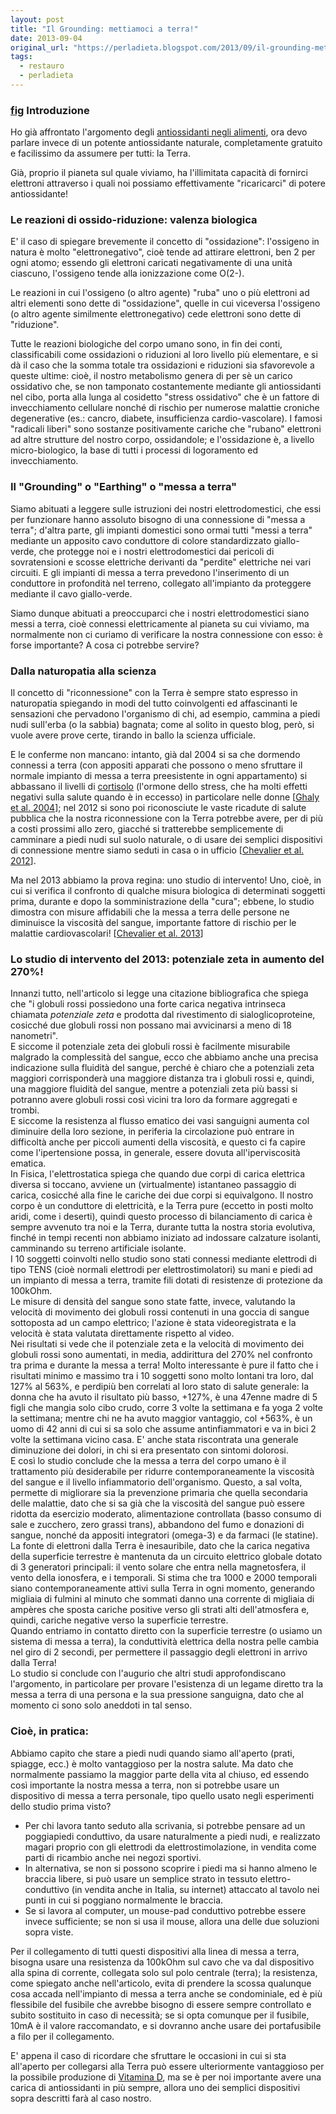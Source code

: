 ```yaml
---
layout: post
title: "Il Grounding: mettiamoci a terra!"
date: 2013-09-04
original_url: "https://perladieta.blogspot.com/2013/09/il-grounding-mettiamoci-terra.html"
tags:
  - restauro
  - perladieta
---
```


### [fig](http://perladieta.blogspot.it/2013/09/il-grounding-mettiamoci-terra.html) Introduzione

Ho già affrontato l'argomento degli [antiossidanti negli alimenti](http://perladieta.blogspot.com/2012/10/il-potere-antiossidante-degli-alimenti.html), ora devo parlare invece di un potente antiossidante naturale, completamente gratuito e facilissimo da assumere per tutti: la Terra.

Già, proprio il pianeta sul quale viviamo, ha l'illimitata capacità di fornirci elettroni attraverso i quali noi possiamo effettivamente "ricaricarci" di potere antiossidante!

  
  

### Le reazioni di ossido-riduzione: valenza biologica

E' il caso di spiegare brevemente il concetto di "ossidazione": l'ossigeno in natura è molto "elettronegativo", cioè tende ad attirare elettroni, ben 2 per ogni atomo; essendo gli elettroni caricati negativamente di una unità ciascuno, l'ossigeno tende alla ionizzazione come O(2-).

Le reazioni in cui l'ossigeno (o altro agente) "ruba" uno o più elettroni ad altri elementi sono dette di "ossidazione", quelle in cui viceversa l'ossigeno (o altro agente similmente elettronegativo) cede elettroni sono dette di "riduzione".

Tutte le reazioni biologiche del corpo umano sono, in fin dei conti, classificabili come ossidazioni o riduzioni al loro livello più elementare, e si dà il caso che la somma totale tra ossidazioni e riduzioni sia sfavorevole a queste ultime: cioè, il nostro metabolismo genera di per sè un carico ossidativo che, se non tamponato costantemente mediante gli antiossidanti nel cibo, porta alla lunga al cosidetto "stress ossidativo" che è un fattore di invecchiamento cellulare nonché di rischio per numerose malattie croniche degenerative (es.: cancro, diabete, insufficienza cardio-vascolare). I famosi "radicali liberi" sono sostanze positivamente cariche che "rubano" elettroni ad altre strutture del nostro corpo, ossidandole; e l'ossidazione è, a livello micro-biologico, la base di tutti i processi di logoramento ed invecchiamento.

### Il "Grounding" o "Earthing" o "messa a terra"

Siamo abituati a leggere sulle istruzioni dei nostri elettrodomestici, che essi per funzionare hanno assoluto bisogno di una connessione di "messa a terra"; d'altra parte, gli impianti domestici sono ormai tutti "messi a terra" mediante un apposito cavo conduttore di colore standardizzato giallo-verde, che protegge noi e i nostri elettrodomestici dai pericoli di sovratensioni e scosse elettriche derivanti da "perdite" elettriche nei vari circuiti. E gli impianti di messa a terra prevedono l'inserimento di un conduttore in profondità nel terreno, collegato all'impianto da proteggere mediante il cavo giallo-verde.

Siamo dunque abituati a preoccuparci che i nostri elettrodomestici siano messi a terra, cioè connessi elettricamente al pianeta su cui viviamo, ma normalmente non ci curiamo di verificare la nostra connessione con esso: è forse importante? A cosa ci potrebbe servire?

### Dalla naturopatia alla scienza

Il concetto di "riconnessione" con la Terra è sempre stato espresso in naturopatia spiegando in modi del tutto coinvolgenti ed affascinanti le sensazioni che pervadono l'organismo di chi, ad esempio, cammina a piedi nudi sull'erba (o la sabbia) bagnata; come al solito in questo blog, però, si vuole avere prove certe, tirando in ballo la scienza ufficiale.

E le conferme non mancano: intanto, già dal 2004 si sa che dormendo connessi a terra (con appositi apparati che possono o meno sfruttare il normale impianto di messa a terra preesistente in ogni appartamento) si abbassano il livelli di [cortisolo](http://it.wikipedia.org/wiki/Cortisolo) (l'ormone dello stress, che ha molti effetti negativi sulla salute quando è in eccesso) in particolare nelle donne [[Ghaly et al. 2004](http://www.ncbi.nlm.nih.gov/pubmed/15650465)]; nel 2012 si sono poi riconosciute le vaste ricadute di salute pubblica che la nostra riconnessione con la Terra potrebbe avere, per di più a costi prossimi allo zero, giacché si tratterebbe semplicemente di camminare a piedi nudi sul suolo naturale, o di usare dei semplici dispositivi di connessione mentre siamo seduti in casa o in ufficio [[Chevalier et al. 2012](http://www.ncbi.nlm.nih.gov/pubmed/22291721)].

Ma nel 2013 abbiamo la prova regina: uno studio di intervento! Uno, cioè, in cui si verifica il confronto di qualche misura biologica di determinati soggetti prima, durante e dopo la somministrazione della "cura"; ebbene, lo studio dimostra con misure affidabili che la messa a terra delle persone ne diminuisce la viscosità del sangue, importante fattore di rischio per le malattie cardiovascolari! [[Chevalier et al. 2013](http://www.ncbi.nlm.nih.gov/pubmed/22757749)]  
  

### Lo studio di intervento del 2013: potenziale zeta in aumento del 270%!

Innanzi tutto, nell'articolo si legge una citazione bibliografica che spiega che "i globuli rossi possiedono una forte carica negativa intrinseca chiamata *potenziale zeta* e prodotta dal rivestimento di sialoglicoproteine, cosicché due globuli rossi non possano mai avvicinarsi a meno di 18 nanometri".  
E siccome il potenziale zeta dei globuli rossi è facilmente misurabile malgrado la complessità del sangue, ecco che abbiamo anche una precisa indicazione sulla fluidità del sangue, perché è chiaro che a potenziali zeta maggiori corrisponderà una maggiore distanza tra i globuli rossi e, quindi, una maggiore fluidità del sangue, mentre a potenziali zeta più bassi si potranno avere globuli rossi così vicini tra loro da formare aggregati e trombi.  
E siccome la resistenza al flusso ematico dei vasi sanguigni aumenta col diminuire della loro sezione, in periferia la circolazione può entrare in difficoltà anche per piccoli aumenti della viscosità, e questo ci fa capire come l'ipertensione possa, in generale, essere dovuta all'iperviscosità ematica.  
In Fisica, l'elettrostatica spiega che quando due corpi di carica elettrica diversa si toccano, avviene un (virtualmente) istantaneo passaggio di carica, cosicché alla fine le cariche dei due corpi si equivalgono. Il nostro corpo è un conduttore di elettricità, e la Terra pure (eccetto in posti molto aridi, come i deserti), quindi questo processo di bilanciamento di carica è sempre avvenuto tra noi e la Terra, durante tutta la nostra storia evolutiva, finché in tempi recenti non abbiamo iniziato ad indossare calzature isolanti, camminando su terreno artificiale isolante.  
I 10 soggetti coinvolti nello studio sono stati connessi mediante elettrodi di tipo TENS (cioè normali elettrodi per elettrostimolatori) su mani e piedi ad un impianto di messa a terra, tramite fili dotati di resistenze di protezione da 100kOhm.  
Le misure di densità del sangue sono state fatte, invece, valutando la velocità di movimento dei globuli rossi contenuti in una goccia di sangue sottoposta ad un campo elettrico; l'azione è stata videoregistrata e la velocità è stata valutata direttamente rispetto al video.  
Nei risultati si vede che il potenziale zeta e la velocità di movimento dei globuli rossi sono aumentati, in media, addirittura del 270% nel confronto tra prima e durante la messa a terra! Molto interessante è pure il fatto che i risultati minimo e massimo tra i 10 soggetti sono molto lontani tra loro, dal 127% al 563%, e perdipiù ben correlati al loro stato di salute generale: la donna che ha avuto il risultato più basso, +127%, è una 47enne madre di 5 figli che mangia solo cibo crudo, corre 3 volte la settimana e fa yoga 2 volte la settimana; mentre chi ne ha avuto maggior vantaggio, col +563%, è un uomo di 42 anni di cui si sa solo che assume antinfiammatori e va in bici 2 volte la settimana vicino casa. E' anche stata riscontrata una generale diminuzione dei dolori, in chi si era presentato con sintomi dolorosi.  
E così lo studio conclude che la messa a terra del corpo umano è il trattamento più desiderabile per ridurre contemporaneamente la viscosità del sangue e il livello infiammatorio dell'organismo. Questo, a sal volta, permette di migliorare sia la prevenzione primaria che quella secondaria delle malattie, dato che si sa già che la viscosità del sangue può essere ridotta da esercizio moderato, alimentazione controllata (basso consumo di sale e zucchero, zero grassi trans), abbandono del fumo e donazioni di sangue, nonché da appositi integratori (omega-3) e da farmaci (le statine).  
La fonte di elettroni dalla Terra è inesauribile, dato che la carica negativa della superficie terrestre è mantenuta da un circuito elettrico globale dotato di 3 generatori principali: il vento solare che entra nella magnetosfera, il vento della ionosfera, e i temporali. Si stima che tra 1000 e 2000 temporali siano contemporaneamente attivi sulla Terra in ogni momento, generando migliaia di fulmini al minuto che sommati danno una corrente di migliaia di ampères che sposta cariche positive verso gli strati alti dell'atmosfera e, quindi, cariche negative verso la superficie terrestre.  
Quando entriamo in contatto diretto con la superficie terrestre (o usiamo un sistema di messa a terra), la conduttività elettrica della nostra pelle cambia nel giro di 2 secondi, per permettere il passaggio degli elettroni in arrivo dalla Terra!  
Lo studio si conclude con l'augurio che altri studi approfondiscano l'argomento, in particolare per provare l'esistenza di un legame diretto tra la messa a terra di una persona e la sua pressione sanguigna, dato che al momento ci sono solo aneddoti in tal senso.  
  

### Cioè, in pratica:

Abbiamo capito che stare a piedi nudi quando siamo all'aperto (prati, spiagge, ecc.) è molto vantaggioso per la nostra salute. Ma dato che normalmente passiamo la maggior parte della vita al chiuso, ed essendo così importante la nostra messa a terra, non si potrebbe usare un dispositivo di messa a terra personale, tipo quello usato negli esperimenti dello studio prima visto?  
  

* Per chi lavora tanto seduto alla scrivania, si potrebbe pensare ad un poggiapiedi conduttivo, da usare naturalmente a piedi nudi, e realizzato magari proprio con gli elettrodi da elettrostimolazione, in vendita come parti di ricambio anche nei negozi sportivi.
* In alternativa, se non si possono scoprire i piedi ma si hanno almeno le braccia libere, si può usare un semplice strato in tessuto elettro-conduttivo (in vendita anche in Italia, su internet) attaccato al tavolo nei punti in cui si poggiano normalmente le braccia.
* Se si lavora al computer, un mouse-pad conduttivo potrebbe essere invece sufficiente; se non si usa il mouse, allora una delle due soluzioni sopra viste.

  
Per il collegamento di tutti questi dispositivi alla linea di messa a terra, bisogna usare una resistenza da 100kOhm sul cavo che va dal dispositivo alla spina di corrente, collegata solo sul polo centrale (terra); la resistenza, come spiegato anche nell'articolo, evita di prendere la scossa qualunque cosa accada nell'impianto di messa a terra anche se condominiale, ed è più flessibile del fusibile che avrebbe bisogno di essere sempre controllato e subito sostituito in caso di necessità; se si opta comunque per il fusibile, 10mA è il valore raccomandato, e si dovranno anche usare dei portafusibile a filo per il collegamento.  
  
E' appena il caso di ricordare che sfruttare le occasioni in cui si sta all'aperto per collegarsi alla Terra può essere ulteriormente vantaggioso per la possibile produzione di [Vitamina D](http://perladieta.blogspot.com/2012/06/la-verita-sulla-vitamina-d.html), ma se è per noi importante avere una carica di antiossidanti in più sempre, allora uno dei semplici dispositivi sopra descritti farà al caso nostro.
